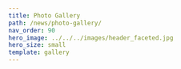 ```yaml
---
title: Photo Gallery
path: /news/photo-gallery/
nav_order: 90
hero_image: ../../../images/header_faceted.jpg
hero_size: small
template: gallery
---
```

